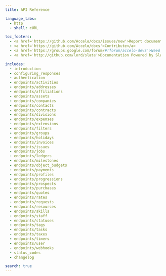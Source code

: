 ```yaml
---
title: API Reference

language_tabs:
  - http
  - shell: cURL

toc_footers:
  - <a href='https://github.com/Accelo/docs/issues/new'>Report documentation error</a>
  - <a href='https://github.com/Accelo/docs'>Contribute</a>
  - <a href='https://groups.google.com/forum/#!forum/accelo-devs'>Need help? Developer Forum</a>
  - <a href='http://github.com/lord/slate'>Documentation Powered by Slate</a>

includes:
  - introduction
  - configuring_responses
  - authentication
  - endpoints/activities
  - endpoints/addresses
  - endpoints/affiliations
  - endpoints/assets
  - endpoints/companies
  - endpoints/contacts
  - endpoints/contracts
  - endpoints/divisions
  - endpoints/expenses
  - endpoints/extensions
  - endpoints/filters
  - endpoints/groups
  - endpoints/holidays
  - endpoints/invoices
  - endpoints/issues
  - endpoints/jobs
  - endpoints/ledgers
  - endpoints/milestones
  - endpoints/object_budgets
  - endpoints/payments
  - endpoints/profiles
  - endpoints/progressions
  - endpoints/prospects
  - endpoints/purchases
  - endpoints/quotes
  - endpoints/rates
  - endpoints/requests
  - endpoints/resources
  - endpoints/skills
  - endpoints/staff
  - endpoints/statuses
  - endpoints/tags
  - endpoints/tasks
  - endpoints/taxes
  - endpoints/timers
  - endpoints/user
  - endpoints/webhooks
  - status_codes
  - changelog

search: true
---
```

